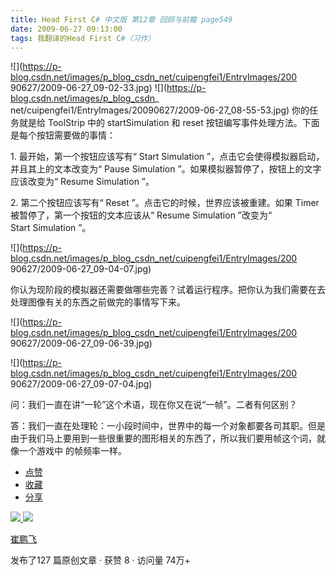 ```yaml
---
title: Head First C# 中文版 第12章 回顾与前瞻 page549
date: 2009-06-27 09:13:00
tags: 我翻译的Head First C#（习作）
---
```

![](https://p-blog.csdn.net/images/p_blog_csdn_net/cuipengfei1/EntryImages/200
90627/2009-06-27_09-02-33.jpg) ![](https://p-blog.csdn.net/images/p_blog_csdn_
net/cuipengfei1/EntryImages/20090627/2009-06-27_08-55-53.jpg) 你的任务就是给
ToolStrip  中的  startSimulation  和  reset  按钮编写事件处理方法。下面是每个按钮需要做的事情：

  

1\.  最开始，第一个按钮应该写有“  Start Simulation  ”，点击它会使得模拟器启动，并且其上的文本改变为“  Pause
Simulation  ”。如果模拟器暂停了，按钮上的文字应该改变为“  Resume Simulation  ”。

  

2\.  第二个按钮应该写有“  Reset  ”。点击它的时候，世界应该被重建。如果  Timer  被暂停了，第一个按钮的文本应该从“  Resume
Simulation  ”改变为“  Start Simulation  ”。

  

![](https://p-blog.csdn.net/images/p_blog_csdn_net/cuipengfei1/EntryImages/200
90627/2009-06-27_09-04-07.jpg)

你认为现阶段的模拟器还需要做哪些完善？试着运行程序。把你认为我们需要在去处理图像有关的东西之前做完的事情写下来。

  

![](https://p-blog.csdn.net/images/p_blog_csdn_net/cuipengfei1/EntryImages/200
90627/2009-06-27_09-06-39.jpg)

![](https://p-blog.csdn.net/images/p_blog_csdn_net/cuipengfei1/EntryImages/200
90627/2009-06-27_09-07-04.jpg)

问：我们一直在讲“一轮”这个术语，现在你又在说“一帧”。二者有何区别？

  

答：我们一直在处理轮：一小段时间中，世界中的每一个对象都要各司其职。但是由于我们马上要用到一些很重要的图形相关的东西了，所以我们要用帧这个词，就像一个游戏中
的帧频率一样。

  

  * [ 点赞  ](javascript:;)
  * [ 收藏  ](javascript:;)
  * [ 分享 ](javascript:;)

[ ![](https://profile.csdnimg.cn/5/2/5/3_cuipengfei1)
![](https://g.csdnimg.cn/static/user-reg-year/1x/11.png)
](https://blog.csdn.net/cuipengfei1)

[ 崔鹏飞 ](https://blog.csdn.net/cuipengfei1)

发布了127 篇原创文章  ·  获赞 8  ·  访问量 74万+

